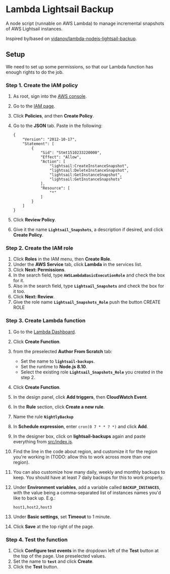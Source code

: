 # Lambda Lightsail Backup

A node script (runnable on AWS Lambda) to manage incremental snapshots of AWS Lightsail instances.

Inspired by/based on [vidanov/lambda-nodejs-lightsail-backup](https://github.com/vidanov/lambda-nodejs-lightsail-backup).

## Setup

We need to set up some permissions, so that our Lambda function has enough rights to do the job.

### Step 1. Create the IAM policy

 1. As root, sign into the [AWS console](https://aws.amazon.com).
 1. Go to the [IAM page](https://console.aws.amazon.com/iam/).
 1. Click **Policies**, and then **Create Policy**.
 1. Go to the **JSON** tab. Paste in the following:
    
        {
            "Version": "2012-10-17",
            "Statement": [
                {
                    "Sid": "Stmt1510233220000",
                    "Effect": "Allow",
                    "Action": [
                        "lightsail:CreateInstanceSnapshot",
                        "lightsail:DeleteInstanceSnapshot",
                        "lightsail:GetInstanceSnapshot",
                        "lightsail:GetInstanceSnapshots"
                    ],
                    "Resource": [
                        "*"
                    ]
                }
            ]
        }

 1. Click **Review Policy**.
 1. Give it the name **`Lightsail_Snapshots`**, a description if desired, and click **Create Policy**.

### Step 2. Create the IAM role

1. Click **Roles** in the IAM menu, then **Create Role**.
1. Under the **AWS Service** tab, click **Lambda** in the services list.
1. Click **Next: Permissions**.
1. In the search field, type **`AWSLambdaBasicExecutionRole`** and check the box for it.
1. Also in the search field, type **`Lightsail_Snapshots`** and check the box for it too.
1. Click **Next: Review**.
1. Give the role name **`Lightsail_Snapshots_Role`** push the button CREATE ROLE

### Step 3. Create Lambda function

 1. Go to the [Lambda Dashboard](https://console.aws.amazon.com/lambda/home).
 1. Click **Create Function**.
 1. from the preselected **Author From Scratch** tab:
    - Set the name to **`lightsail-backups`**.
    - Set the runtime to **Node.js 8.10**.
    - Select the existing role **`Lightsail_Snapshots_Role`** you created in the step 2.
 1. Click **Create Function**.
 1. In the design panel, click **Add triggers**, then **CloudWatch Event**.
 1. In the **Rule** section, click **Create a new rule**.
 1. Name the rule **`NightlyBackup`**
 1. In **Schedule expression**, enter `cron(0 7 * * ? *)` and click **Add**.
 1. In the designer box, click on **lightsail-backups** again and paste everything from [src/index.js](src/index.js).
 1. Find the line in the code about region, and customize it for the region you're working in (TODO: allow this to work across more than one region).
 2. You can also customize how many daily, weekly and monthly backups to keep. You should have at least 7 daily backups for this to work properly.
 1. Under **Environment variables**, add a variable called **`BACKUP_INSTANCES`**, with the value being a comma-separated list of instances names you'd like to back up. E.g.:

        host1,host2,host3
 
 1. Under **Basic settings**, set **Timeout** to 1 minute.
 1. Click **Save** at the top right of the page.

### Step 4. Test the function

 1. Click **Configure test events** in the dropdown left of the **Test** button at the top of the page. Use preselected values.
 2. Set the name to **`test`** and click **Create**.
 3. Click the **Test** button.